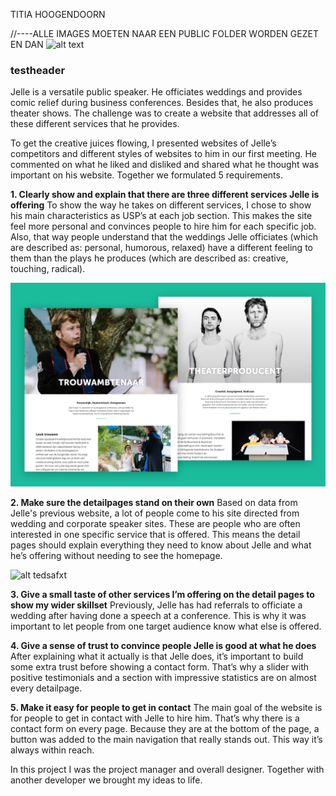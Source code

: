 TITIA HOOGENDOORN

//----ALLE IMAGES MOETEN NAAR EEN PUBLIC FOLDER WORDEN GEZET EN DAN ![alt text](Favicons/favicon-16x16.png)

### testheader

Jelle is a versatile public speaker. He officiates weddings and provides comic relief during business conferences. Besides that, he also produces theater shows. The challenge was to create a website that addresses all of these different services that he provides.

To get the creative juices flowing, I presented websites of Jelle’s competitors and different styles of websites to him in our first meeting. He commented on what he liked and disliked and shared what he thought was important on his website. Together we formulated 5 requirements.

**1. Clearly show and explain that there are three different services Jelle is offering**
To show the way he takes on different services, I chose to show his main characteristics as USP’s at each job section. This makes the site feel more personal and convinces people to hire him for each specific job. Also, that way people understand that the weddings Jelle officiates (which are described as: personal, humorous, relaxed) have a different feeling to them than the plays he produces (which are described as: creative, touching, radical).

![alt txt](src\assets\JelleKuiper\JelleKuiper-site-mockup.png)

<!-- ![alt text](http://localhost:3000/static/media/JelleKuiper-site-mockup.34d34dd4.png) -->

**2. Make sure the detailpages stand on their own**
Based on data from Jelle's previous website, a lot of people come to his site directed from wedding and corporate speaker sites. These are people who are often interested in one specific service that is offered. This means the detail pages should explain everything they need to know about Jelle and what he’s offering without needing to see the homepage.

![alt tedsafxt](../src/assets/JelleKuiper/JelleKuiper-site-mockup.png)

**3. Give a small taste of other services I’m offering on the detail pages to show my wider skillset**
Previously, Jelle has had referrals to officiate a wedding after having done a speech at a conference. This is why it was important to let people from one target audience know what else is offered.

**4. Give a sense of trust to convince people Jelle is good at what he does**
After explaining what it actually is that Jelle does, it’s important to build some extra trust before showing a contact form. That’s why a slider with positive testimonials and a section with impressive statistics are on almost every detailpage.

**5. Make it easy for people to get in contact**
The main goal of the website is for people to get in contact with Jelle to hire him. That’s why there is a contact form on every page. Because they are at the bottom of the page, a button was added to the main navigation that really stands out. This way it’s always within reach.

In this project I was the project manager and overall designer. Together with another developer we brought my ideas to life.
